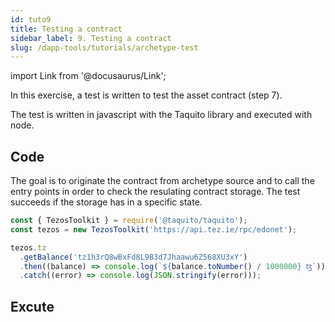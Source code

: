 ```yaml
---
id: tuto9
title: Testing a contract
sidebar_label: 9. Testing a contract
slug: /dapp-tools/tutorials/archetype-test
---
```


import Link from '@docusaurus/Link';

In this exercise, a test is written to test the <Link to='/docs/dapp-tools/tutorials/archetype-assets'>asset</Link> contract (step 7).

The test is written in javascript with the <Link to='/docs/dapp-tools/taquito'>Taquito</Link> library and executed with node.

## Code

The goal is to originate the contract from archetype source and to call the entry points in order to check the resulating contract storage. The test succeeds if the storage has in a specific state.

```js
const { TezosToolkit } = require('@taquito/taquito');
const tezos = new TezosToolkit('https://api.tez.ie/rpc/edonet');

tezos.tz
  .getBalance('tz1h3rQ8wBxFd8L9B3d7Jhaawu6Z568XU3xY')
  .then((balance) => console.log(`${balance.toNumber() / 1000000} ꜩ`))
  .catch((error) => console.log(JSON.stringify(error)));
```

## Excute

```
```
